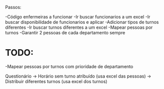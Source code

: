 Passos:

-Código enfermeiras a funcionar
-Ir buscar funcionarios a um excel
-Ir buscar disponibilidade de funcionarios e aplicar
-Adicionar tipos de turnos diferentes 
-Ir buscar turnos diferentes a um excel
-Mapear pessoas por turnos
-Garantir 2 pessoas de cada departamento sempre

# TODO:

-Mapear pessoas por turnos com prioridade de departamento









Questionário -> Horário sem turno atribuído (usa excel das pessoas) -> Distribuir diferentes turnos (usa excel dos turnos)